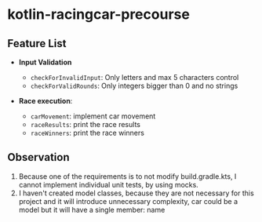 # kotlin-racingcar-precourse

## Feature List

- **Input Validation**
    - `checkForInvalidInput`: Only letters and max 5 characters control
    - `checkForValidRounds`: Only integers bigger than 0 and no strings

- **Race execution**:
  -  `carMovement`: implement car movement
  -  `raceResults`: print the race results
  -  `raceWinners`: print the race winners

## Observation

1. Because one of the requirements is to not modify build.gradle.kts, I cannot implement individual unit tests, by using mocks.
2. I haven't created model classes, because they are not necessary for this project and it will introduce unnecessary complexity, car could be a model but it will have a single member: name

